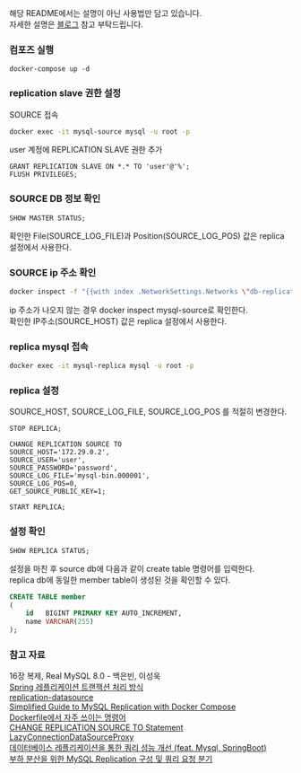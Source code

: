 해당 README에서는 설명이 아닌 사용법만 담고 있습니다.  
자세한 설명은 [블로그](https://greeng00se.github.io/db-replication) 참고 부탁드립니다.

### 컴포즈 실행

```
docker-compose up -d
```

### replication slave 권한 설정

SOURCE 접속

```bash
docker exec -it mysql-source mysql -u root -p
```

user 계정에 REPLICATION SLAVE 권한 추가

```mysql
GRANT REPLICATION SLAVE ON *.* TO 'user'@'%';
FLUSH PRIVILEGES;
```

### SOURCE DB 정보 확인

```mysql
SHOW MASTER STATUS;
```

확인한 File(SOURCE_LOG_FILE)과 Position(SOURCE_LOG_POS) 값은 replica 설정에서 사용한다.

### SOURCE ip 주소 확인

```bash
docker inspect -f "{{with index .NetworkSettings.Networks \"db-replication_mysql_network\"}}{{.IPAddress}}{{end}}" mysql-source
```

ip 주소가 나오지 않는 경우 docker inspect mysql-source로 확인한다.  
확인한 IP주소(SOURCE_HOST) 값은 replica 설정에서 사용한다.

### replica mysql 접속

```bash
docker exec -it mysql-replica mysql -u root -p
```

### replica 설정

SOURCE_HOST, SOURCE_LOG_FILE, SOURCE_LOG_POS 를 적절히 변경한다.

```mysql
STOP REPLICA;

CHANGE REPLICATION SOURCE TO 
SOURCE_HOST='172.29.0.2', 
SOURCE_USER='user', 
SOURCE_PASSWORD='password', 
SOURCE_LOG_FILE='mysql-bin.000001', 
SOURCE_LOG_POS=0, 
GET_SOURCE_PUBLIC_KEY=1;

START REPLICA;
```

### 설정 확인

```mysql
SHOW REPLICA STATUS;
```

설정을 마친 후 source db에 다음과 같이 create table 명령어를 입력한다.  
replica db에 동일한 member table이 생성된 것을 확인할 수 있다.  

```sql
CREATE TABLE member
(
    id   BIGINT PRIMARY KEY AUTO_INCREMENT,
    name VARCHAR(255)
);
```

### 참고 자료

16장 복제, Real MySQL 8.0 - 백은빈, 이성욱  
[Spring 레플리케이션 트랜잭션 처리 방식](https://cheese10yun.github.io/spring-transaction/)  
[replication-datasource](https://github.com/kwon37xi/replication-datasource)  
[Simplified Guide to MySQL Replication with Docker Compose](https://www.linkedin.com/pulse/simplified-guide-mysql-replication-docker-compose-rakesh-shekhawat/)  
[Dockerfile에서 자주 쓰이는 명령어](https://www.daleseo.com/dockerfile/)  
[CHANGE REPLICATION SOURCE TO Statement](https://dev.mysql.com/doc/refman/8.1/en/change-replication-source-to.html)        
[LazyConnectionDataSourceProxy](https://kwonnam.pe.kr/wiki/springframework/lazyconnectiondatasourceproxy)  
[데이터베이스 레플리케이션을 통한 쿼리 성능 개선 (feat. Mysql, SpringBoot)](https://hudi.blog/database-replication-with-springboot-and-mysql/)  
[부하 분산을 위한 MySQL Replication 구성 및 쿼리 요청 분기](https://chagokx2.tistory.com/100)  

